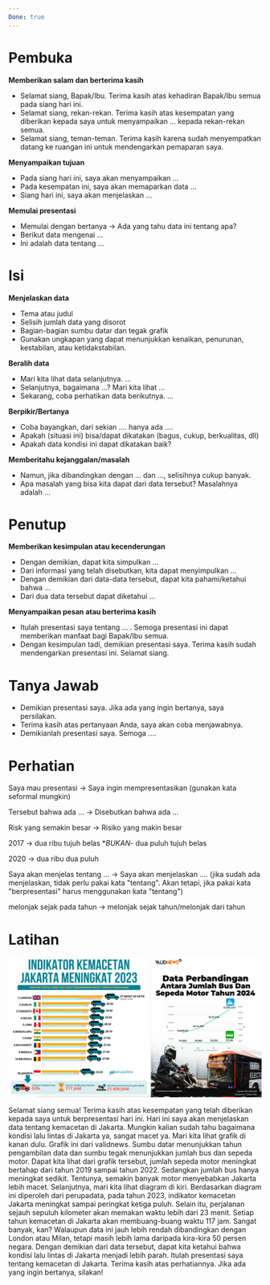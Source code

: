 ```yaml
---
Done: true
---
```


# Pembuka

**Memberikan salam dan berterima kasih**

- Selamat siang, Bapak/Ibu. Terima kasih atas kehadiran Bapak/Ibu semua pada siang hari ini.
- Selamat siang, rekan-rekan. Terima kasih atas kesempatan yang diberikan kepada saya untuk menyampaikan … kepada rekan-rekan semua.
- Selamat siang, teman-teman. Terima kasih karena sudah menyempatkan datang ke ruangan ini untuk mendengarkan pemaparan saya.

**Menyampaikan tujuan**

- Pada siang hari ini, saya akan menyampaikan …
- Pada kesempatan ini, saya akan memaparkan data …
- Siang hari ini, saya akan menjelaskan …

**Memulai presentasi**

- Memulai dengan bertanya -> Ada yang tahu data ini tentang apa?
- Berikut data mengenai …
- Ini adalah data tentang …

# Isi

**Menjelaskan data**

- Tema atau judul
- Selisih jumlah data yang disorot
- Bagian-bagian sumbu datar dan tegak grafik
- Gunakan ungkapan yang dapat menunjukkan kenaikan, penurunan, kestabilan, atau ketidakstabilan.

**Beralih data**

- Mari kita lihat data selanjutnya. …
- Selanjutnya, bagaimana …? Mari kita lihat …
- Sekarang, coba perhatikan data berikutnya. …

**Berpikir/Bertanya**

- Coba bayangkan, dari sekian …. hanya ada ….
- Apakah (situasi ini) bisa/dapat dikatakan (bagus, cukup, berkualitas, dll)
- Apakah data kondisi ini dapat dikatakan baik?

**Memberitahu kejanggalan/masalah**

- Namun, jika dibandingkan dengan … dan …, selisihnya cukup banyak.
- Apa masalah yang bisa kita dapat dari data tersebut? Masalahnya adalah …

# Penutup

**Memberikan kesimpulan atau kecenderungan**

- Dengan demikian, dapat kita simpulkan …
- Dari informasi yang telah disebutkan, kita dapat menyimpulkan …
- Dengan demikian dari data-data tersebut, dapat kita pahami/ketahui bahwa …
- Dari dua data tersebut dapat diketahui …

**Menyampaikan pesan atau berterima kasih**

- Itulah presentasi saya tentang … . Semoga presentasi ini dapat memberikan manfaat bagi Bapak/Ibu semua.
- Dengan kesimpulan tadi, demikian presentasi saya. Terima kasih sudah mendengarkan presentasi ini. Selamat siang.

# Tanya Jawab

- Demikian presentasi saya. Jika ada yang ingin bertanya, saya persilakan.
- Terima kasih atas pertanyaan Anda, saya akan coba menjawabnya.
- Demikianlah presentasi saya. Semoga ….

# Perhatian

Saya mau presentasi -> Saya ingin mempresentasikan (gunakan kata seformal mungkin)

Tersebut bahwa ada … -> Disebutkan bahwa ada …

Risk yang semakin besar -> Risiko yang makin besar

2017 -> dua ribu tujuh belas **BUKAN*- dua puluh tujuh belas

2020 -> dua ribu dua puluh

Saya akan menjelas tentang … -> Saya akan menjelaskan …. (jika sudah ada menjelaskan, tidak perlu pakai kata "tentang". Akan tetapi, jika pakai kata "berpresentasi" harus menggunakan kata "tentang")

melonjak sejak pada tahun -> melonjak sejak tahun/melonjak dari tahun

# Latihan

![Rekapitulasi1](assets/Rekapitulasi1.webp)

Selamat siang semua! Terima kasih atas kesempatan yang telah diberikan kepada saya untuk berpresentasi hari ini. Hari ini saya akan menjelaskan data tentang kemacetan di Jakarta. Mungkin kalian sudah tahu bagaimana kondisi lalu lintas di Jakarta ya, sangat macet ya. Mari kita lihat grafik di kanan dulu. Grafik ini dari validnews. Sumbu datar menunjukkan tahun pengambilan data dan sumbu tegak menunjukkan jumlah bus dan sepeda motor. Dapat kita lihat dari grafik tersebut, jumlah sepeda motor meningkat bertahap dari tahun 2019 sampai tahun 2022. Sedangkan jumlah bus hanya meningkat sedikit. Tentunya, semakin banyak motor menyebabkan Jakarta lebih macet. Selanjutnya, mari kita lihat diagram di kiri. Berdasarkan diagram ini diperoleh dari perupadata, pada tahun 2023, indikator kemacetan Jakarta meningkat sampai peringkat ketiga puluh. Selain itu, perjalanan sejauh sepuluh kilometer akan memakan waktu lebih dari 23 menit. Setiap tahun kemacetan di Jakarta akan membuang-buang waktu 117 jam. Sangat banyak, kan? Walaupun data ini jauh lebih rendah dibandingkan dengan London atau Milan, tetapi masih lebih lama daripada kira-kira 50 persen negara. Dengan demikian dari data tersebut, dapat kita ketahui bahwa kondisi lalu lintas di Jakarta menjadi lebih parah. Itulah presentasi saya tentang kemacetan di Jakarta. Terima kasih atas perhatiannya. Jika ada yang ingin bertanya, silakan!
